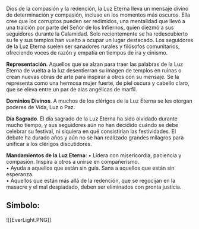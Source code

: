 Dios de la compasión y la redención, la Luz Eterna lleva un mensaje divino de determinación y compasión, incluso en los momentos más oscuros. Ella cree que los corruptos pueden ser redimidos, una mentalidad que llevó a una traición por parte del Señor de los Infiernos, quien diezmó a sus seguidores durante la Calamidad. Solo recientemente se ha redescubierto su fe y sus templos han vuelto a ocupar un lugar destacado. Los seguidores de la Luz Eterna suelen ser sanadores rurales y filósofos comunitarios, ofreciendo voces de razón y empatía en tiempos de ira y cinismo.

**Representación**. Aquellos que se alzan para traer las palabras de la Luz Eterna de vuelta a la luz desentierran su imagen de templos en ruinas o crean nuevas obras de arte para inspirar a otros con su mensaje. Se la representa como una hermosa mujer fuerte, de piel oscura y cabello claro, que se eleva entre un par de alas angélicas de marfil.

**Dominios Divinos**. A muchos de los clérigos de la Luz Eterna se les otorgan poderes de Vida, Luz o Paz.

**Día Sagrado**. El día sagrado de la Luz Eterna ha sido olvidado durante mucho tiempo, y sus seguidores aún no han decidido cuándo se debe celebrar su festival, ni siquiera en qué consistirían las festividades. El debate ha durado años y aún no se han realizado grandes milagros para unificar a los clérigos discutidores.

**Mandamientos de la Luz Eterna**: 
	• Lidera con misericordia, paciencia y compasión. Inspira a otros a unirse en compañerismo. <br>
	• Ayuda a aquellos que están sin guía. Sana a aquellos que están sin esperanza. <br>
	• Aquellos que están más allá de la redención, que se regocijan en la masacre y el mal despiadado, deben ser eliminados con pronta justicia.

## Simbolo:

![[EverLight.PNG]]